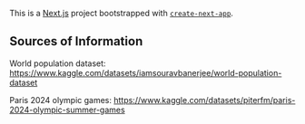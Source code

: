 This is a [Next.js](https://nextjs.org/) project bootstrapped with [`create-next-app`](https://github.com/vercel/next.js/tree/canary/packages/create-next-app).

## Sources of Information

World population dataset:
https://www.kaggle.com/datasets/iamsouravbanerjee/world-population-dataset

Paris 2024 olympic games:
https://www.kaggle.com/datasets/piterfm/paris-2024-olympic-summer-games
